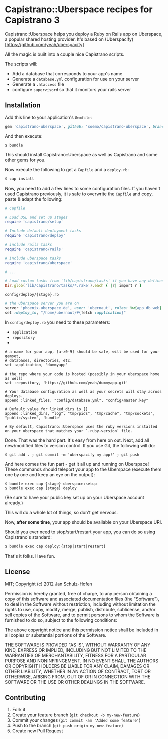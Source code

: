 # Capistrano::Uberspace recipes for Capistrano 3

Capistrano::Uberspace helps you deploy a Ruby on Rails app on Uberspace, a popular shared hosting provider. It's based on (Uberspacify)[https://github.com/yeah/uberspacify]

All the magic is built into a couple nice Capistrano scripts.

The scripts will:

- Add a database that corresponds to your app's name
- Generate a `database.yml` configuration for use on your server
- Generate a `.htaccess` file
- configure `supervisord` so that it monitors your rails server

## Installation

Add this line to your application's `Gemfile`:

```ruby
gem 'capistrano-uberspace', github: 'soemo/capistrano-uberspace', branch: 'master', group: :development
```

And then execute:

    $ bundle

This should install Capistrano::Uberspace as well as Capistrano and some other gems for you.

Now execute the following to get a `Capfile` and a `deploy.rb`:

    $ cap install

Now, you need to add a few lines to some configuration files. If you haven't used Capistrano previously, it is safe to overwrite the `Capfile` and copy, paste & adapt the following:

```ruby
# Capfile

# Load DSL and set up stages
require 'capistrano/setup'

# Include default deployment tasks
require 'capistrano/deploy'

# include rails tasks
require 'capistrano/rails'

# include uberspace tasks
require 'capistrano/uberspace'

# ...

# Load custom tasks from `lib/capistrano/tasks` if you have any defined
Dir.glob('lib/capistrano/tasks/*.rake').each { |r| import r }

```

`config/deploy/{stage}.rb`
```ruby
# the Uberspace server you are on
server 'phoenix.uberspace.de', user: 'ubernaut', roles: %w{app db web}
set :deploy_to, "/home/ubernaut/#{fetch :application}"
```

In `config/deploy.rb` you need to these parameters:

 - `application`
 - `repository`
 -

```
# a name for your app, [a-z0-9] should be safe, will be used for your gemset,
# databases, directories, etc.
set :application, 'dummyapp'

# the repo where your code is hosted (possibly in your uberspace home as well)
set :repository, 'https://github.com/yeah/dummyapp.git'

# Your database configuration as well as your secrets will stay across deploys.
append :linked_files, "config/database.yml", "config/master.key"

# Default value for linked_dirs is []
append :linked_dirs, "log", "tmp/pids", "tmp/cache", "tmp/sockets", "public/system", 'bundle'

# By default, Capistrano::Uberspace uses the ruby versions installed on your uberspace that matches your `.ruby-version` file.
```

Done. That was the hard part. It's easy from here on out. Next, add all new/modified files to version control. If you use Git, the following will do:

    $ git add . ; git commit -m 'uberspacify my app!' ; git push

And here comes the fun part - get it all up and running on Uberspace! These commands should teleport your app to the Uberspace (execute them one by one and keep an eye on the output):

    $ bundle exec cap {stage} uberspace:setup
    $ bundle exec cap {stage} deploy

(Be sure to have your public key set up on your Uberspace account already.)

This will do a whole lot of things, so don't get nervous.

Now, **after some time**, your app should be available on your Uberspace URI.

Should you ever need to stop/start/restart your app, you can do so using Capistrano's standard:

    $ bundle exec cap deploy:{stop|start|restart}

That's it folks. Have fun.

## License

MIT; Copyright (c) 2012 Jan Schulz-Hofen

Permission is hereby granted, free of charge, to any person obtaining a copy of this software and associated documentation files (the "Software"), to deal in the Software without restriction, including without limitation the rights to use, copy, modify, merge, publish, distribute, sublicense, and/or sell copies of the Software, and to permit persons to whom the Software is furnished to do so, subject to the following conditions:

The above copyright notice and this permission notice shall be included in all copies or substantial portions of the Software.

THE SOFTWARE IS PROVIDED "AS IS", WITHOUT WARRANTY OF ANY KIND, EXPRESS OR IMPLIED, INCLUDING BUT NOT LIMITED TO THE WARRANTIES OF MERCHANTABILITY, FITNESS FOR A PARTICULAR PURPOSE AND NONINFRINGEMENT. IN NO EVENT SHALL THE AUTHORS OR COPYRIGHT HOLDERS BE LIABLE FOR ANY CLAIM, DAMAGES OR OTHER LIABILITY, WHETHER IN AN ACTION OF CONTRACT, TORT OR OTHERWISE, ARISING FROM, OUT OF OR IN CONNECTION WITH THE SOFTWARE OR THE USE OR OTHER DEALINGS IN THE SOFTWARE.

## Contributing

1. Fork it
2. Create your feature branch (`git checkout -b my-new-feature`)
3. Commit your changes (`git commit -am 'Added some feature'`)
4. Push to the branch (`git push origin my-new-feature`)
5. Create new Pull Request